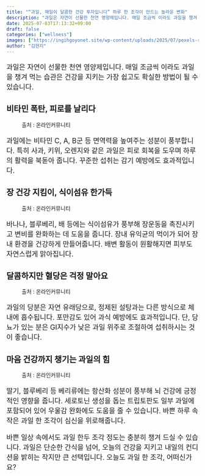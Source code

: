 ```yaml
---
title: "“과일, 매일이 달콤한 건강 투자입니다” 하루 한 조각이 만드는 놀라운 변화"
description: "과일은 자연이 선물한 천연 영양제입니다. 매일 조금씩 이라도 과일을 챙겨 먹는 습관은 건강을 지키는 가장 쉽고도 확실한 방법이 될 수 있습니다."
date: 2025-07-03T17:13:32+09:00
draft: false
categories: ["wellness"]
images: ["https://ingihgoyonet.site/wp-content/uploads/2025/07/pexels-rynocerontem-2966150-731x1024.jpg", "https://ingihgoyonet.site/wp-content/uploads/2025/07/pexels-jsalamanca-61127-1-1024x683.jpg", "https://ingihgoyonet.site/wp-content/uploads/2025/07/pexels-asphotograpy-867349-1-1024x683.jpg", "https://ingihgoyonet.site/wp-content/uploads/2025/07/pexels-pixabay-89778-1024x684.jpg"]
author: "김현지"
---
```


<p style="font-size:18px">과일은 자연이 선물한 천연 영양제입니다. 매일 조금씩 이라도 과일을 챙겨 먹는 습관은 건강을 지키는 가장 쉽고도 확실한 방법이 될 수 있습니다.</p> <h2 >비타민 폭탄, 피로를 날리다</h2> <figure ><img src="https://ingihgoyonet.site/wp-content/uploads/2025/07/pexels-rynocerontem-2966150-731x1024.jpg" alt="" style="aspect-ratio:16/9;object-fit:cover"/><figcaption >출처 : 온라인커뮤니티</figcaption></figure> <p style="font-size:18px">과일에는 비타민 C, A, B군 등 면역력을 높여주는 성분이 풍부합니다. 특히 사과, 키위, 오렌지와 같은 과일은 피로 회복을 도우며 하루의 활력을 북돋아 줍니다. 꾸준한 섭취는 감기 예방에도 효과적입니다.</p> <h2 >장 건강 지킴이, 식이섬유 한가득</h2> <figure ><img src="https://ingihgoyonet.site/wp-content/uploads/2025/07/pexels-jsalamanca-61127-1-1024x683.jpg" alt="" style="aspect-ratio:16/9;object-fit:cover"/><figcaption >출처 : 온라인커뮤니티</figcaption></figure> <p style="font-size:18px">바나나, 블루베리, 배 등에는 식이섬유가 풍부해 장운동을 촉진시키고 변비를 완화하는 데 도움을 줍니다. 장내 유익균의 먹이가 되어 장내 환경을 건강하게 만들어줍니다. 배변 활동이 원활해지면 피부도 자연스럽게 맑아집니다.</p> <h2 >달콤하지만 혈당은 걱정 말아요</h2> <figure ><img src="https://ingihgoyonet.site/wp-content/uploads/2025/07/pexels-asphotograpy-867349-1-1024x683.jpg" alt="" style="aspect-ratio:16/9;object-fit:cover"/><figcaption >출처 : 온라인커뮤니티</figcaption></figure> <p style="font-size:18px">과일의 당분은 자연 유래당으로, 정제된 설탕과는 다른 방식으로 체내에 흡수됩니다. 포만감도 있어 과식 예방에도 효과적입니다. 단, 당뇨가 있는 분은 GI지수가 낮은 과일 위주로 조절하여 섭취하시는 것이 좋습니다.</p> <h2 >마음 건강까지 챙기는 과일의 힘</h2> <figure ><img src="https://ingihgoyonet.site/wp-content/uploads/2025/07/pexels-pixabay-89778-1024x684.jpg" alt="" style="aspect-ratio:16/9;object-fit:cover"/><figcaption >출처 : 온라인커뮤니티</figcaption></figure> <p style="font-size:18px">딸기, 블루베리 등 베리류에는 항산화 성분이 풍부해 뇌 건강에 긍정적인 영향을 줍니다. 세로토닌 생성을 돕는 트립토판도 일부 과일에 포함되어 있어 우울감 완화에도 도움을 줄 수 있습니다. 바쁜 하루 속 작은 과일 한 조각이 심신을 위로해줍니다.</p> <p style="font-size:18px">바쁜 일상 속에서도 과일 한두 조각 정도는 충분히 챙겨 드실 수 있습니다. 과일은 단순한 간식을 넘어, 오늘의 건강을 지키고 내일의 컨디션을 밝히는 작지만 큰 선택입니다. 오늘도 과일 한 조각, 어떠신가요?</p>